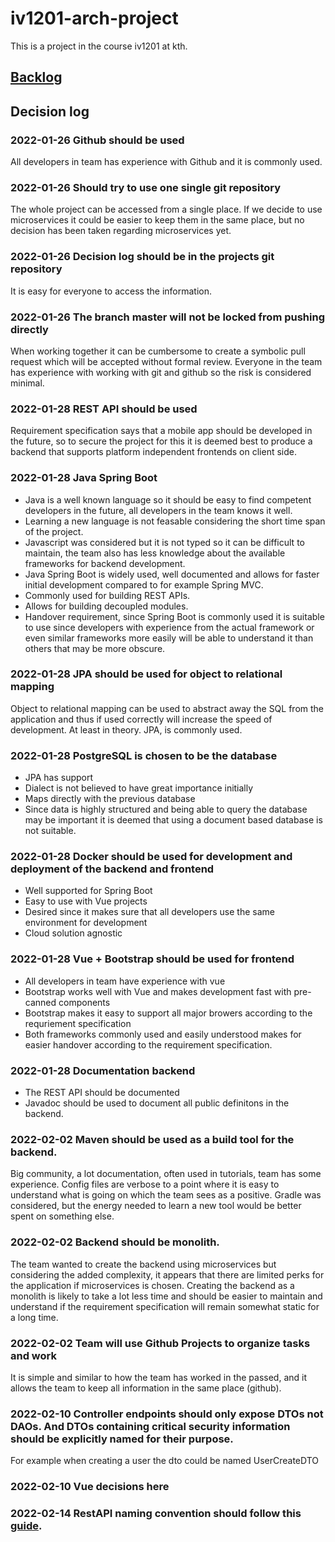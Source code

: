 # iv1201-arch-project

This is a project in the course iv1201 at kth.

## [Backlog](https://github.com/simonljohannesson/iv1201-arch-project/projects/1)

## Decision log

### 2022-01-26 Github should be used

All developers in team has experience with Github and it is commonly used.

### 2022-01-26 Should try to use one single git repository

The whole project can be accessed from a single place. If we decide to use microservices it could be easier to keep them in the same place, but no decision has been taken regarding microservices yet.

### 2022-01-26 Decision log should be in the projects git repository

It is easy for everyone to access the information.

### 2022-01-26 The branch master will not be locked from pushing directly

When working together it can be cumbersome to create a symbolic pull request which will be accepted without formal review. Everyone in the team has experience with working with git and github so the risk is considered minimal.

### 2022-01-28 REST API should be used

Requirement specification says that a mobile app should be developed in the future, so to secure the project for this it is deemed best to produce a backend that supports platform independent frontends on client side.

### 2022-01-28 Java Spring Boot

* Java is a well known language so it should be easy to find competent developers in the future, all developers in the team knows it well.
* Learning a new language is not feasable considering the short time span of the project.
* Javascript was considered but it is not typed so it can be difficult to maintain, the team also has less knowledge about the available frameworks for backend development.
* Java Spring Boot is widely used, well documented and allows for faster initial development compared to for example Spring MVC.
* Commonly used for building REST APIs.
* Allows for building decoupled modules.
* Handover requirement, since Spring Boot is commonly used it is suitable to use since developers with experience from the actual framework or even similar frameworks more easily will be able to understand it than others that may be more obscure.

### 2022-01-28 JPA should be used for object to relational mapping

Object to relational mapping can be used to abstract away the SQL from the application and thus if used correctly will increase the speed of development. At least in theory. JPA, is commonly used.

### 2022-01-28 PostgreSQL is chosen to be the database

* JPA has support
* Dialect is not believed to have great importance initially
* Maps directly with the previous database
* Since data is highly structured and being able to query the database may be important it is deemed that using a document based database is not suitable.

### 2022-01-28 Docker should be used for development and deployment of the backend and frontend

* Well supported for Spring Boot
* Easy to use with Vue projects
* Desired since it makes sure that all developers use the same environment for development
* Cloud solution agnostic

### 2022-01-28 Vue + Bootstrap should be used for frontend

* All developers in team have experience with vue
* Bootstrap works well with Vue and makes development fast with pre-canned components
* Bootstrap makes it easy to support all major browers according to the requriement specification
* Both frameworks commonly used and easily understood makes for easier handover according to the requirement specification.

### 2022-01-28 Documentation backend

* The REST API should be documented
* Javadoc should be used to document all public definitons in the backend.

### 2022-02-02 Maven should be used as a build tool for the backend.
Big community, a lot documentation, often used in tutorials, team has some experience. Config files are verbose to a point where it is easy to understand what is going on which the team sees as a positive. Gradle was considered, but the energy needed to learn a new tool would be better spent on something else.

### 2022-02-02 Backend should be monolith.
The team wanted to create the backend using microservices but considering the added complexity, it appears that there are limited perks for the application if microservices is chosen. Creating the backend as a monolith is likely to take a lot less time and should be easier to maintain and understand if the requirement specification will remain somewhat static for a long time.

### 2022-02-02 Team will use Github Projects to organize tasks and work
It is simple and similar to how the team has worked in the passed, and it allows the team to keep all information in the same place (github).


### 2022-02-10 Controller endpoints should only expose DTOs not DAOs. And DTOs containing critical security information should be explicitly named for their purpose.
For example when creating a user the dto could be named UserCreateDTO


### 2022-02-10 Vue decisions here 


### 2022-02-14 RestAPI naming convention should follow this [guide](https://restfulapi.net/resource-naming/).


